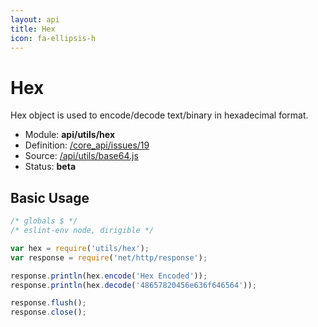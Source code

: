 ```yaml
---
layout: api
title: Hex
icon: fa-ellipsis-h
---
```


Hex
===

Hex object is used to encode/decode text/binary in hexadecimal format.

- Module: **api/utils/hex**
- Definition: [/core_api/issues/19](https://github.com/dirigiblelabs/core_api/issues/19)
- Source: [/api/utils/base64.js](https://github.com/dirigiblelabs/core_api/blob/master/core_api/ScriptingServices/api/utils/hex.js)
- Status: **beta**

Basic Usage
---

```javascript
/* globals $ */
/* eslint-env node, dirigible */

var hex = require('utils/hex');
var response = require('net/http/response');

response.println(hex.encode('Hex Encoded'));
response.println(hex.decode('48657820456e636f646564'));

response.flush();
response.close();
```

